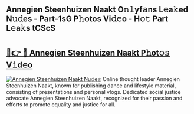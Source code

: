 ## Annegien Steenhuizen Naakt O𝚗𝚕yf𝚊ns L𝚎a𝚔ed N𝚞𝚍es - Part-1sG P𝚑𝚘tos Vi𝚍𝚎o - H𝚘𝚝 Part L𝚎a𝚔s tCScS

# <h2><a href="http://kf9xt9g.oniu.top/?m=Annegien+Steenhuizen+Naakt">🔗👉 🔴 Annegien Steenhuizen Naakt P𝚑ot𝚘𝚜 V𝚒d𝚎o</a></h2>

[![Annegien Steenhuizen Naakt Nu𝚍e𝚜](https://i.imgur.com/0qMVB7G.gif)](http://kf9xt9g.oniu.top/?m=Annegien+Steenhuizen+Naakt)
Online thought leader Annegien Steenhuizen Naakt, known for publishing dance and lifestyle material, consisting of presentations and personal vlogs. Dedicated social justice advocate Annegien Steenhuizen Naakt, recognized for their passion and efforts to promote equality and justice for all.  
